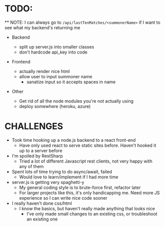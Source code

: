 # TODO:

** NOTE: I can always go to `/api/lastTenMatches/<summonerName>` if I want to see what my backend's returning me

* Backend
  * split up server.js into smaller classes
  * don't hardcode api_key into code

* Frontend
  * actually render nice html
  * allow user to input summoner name
    * sanatize input so it accepts spaces in name

* Other
  * Get rid of all the node modules you're not actually using
  * deploy somewhere (heroku, azure)


# CHALLENGES

* Took time hooking up a node.js backend to a react front-end
  * Have only used react to serve static sites before. Haven't hooked it up to a server before
* I'm spoiled by RestSharp
  * Tried a lot of different Javascript rest clients, not very happy with any of them
* Spent lots of time trying to do async/await, failed
  * Would love to learn/implement if I had more time
* server.js is getting very spaghetti-y
  * My general coding style is to brute-force first, refactor later
  * For larger projects like this, it's only handicapping me. Need more JS experience so I can write nice code sooner
* I really haven't done css/html
  * I know the basics, but haven't really made anything that looks nice
    * I've only made small changes to an existing css, or troubleshoot an existing one